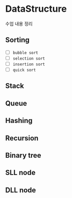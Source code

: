 # DataStructure
수업 내용 정리

## Sorting
- [ ] `bubble sort`
- [ ] `selection sort`
- [ ] `insertion sort`
- [ ] `quick sort`

## Stack 

## Queue

## Hashing 

## Recursion

## Binary tree

## SLL node

## DLL node
